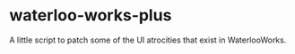 # waterloo-works-plus
A little script to patch some of the UI atrocities that exist in WaterlooWorks.
